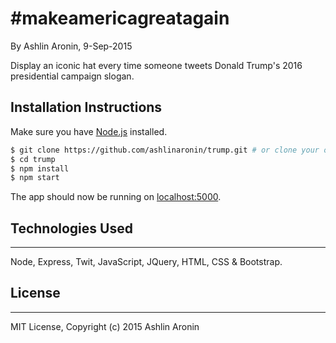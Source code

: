 # #makeamericagreatagain
By Ashlin Aronin, 9-Sep-2015

Display an iconic hat every time someone tweets Donald Trump's 2016 presidential campaign slogan.

## Installation Instructions

Make sure you have [Node.js](http://nodejs.org/) installed.

```sh
$ git clone https://github.com/ashlinaronin/trump.git # or clone your own fork
$ cd trump
$ npm install
$ npm start
```

The app should now be running on [localhost:5000](http://localhost:5000/).

## Technologies Used
----------
Node, Express, Twit, JavaScript, JQuery, HTML, CSS & Bootstrap.

## License
----------
MIT License, Copyright (c) 2015 Ashlin Aronin
